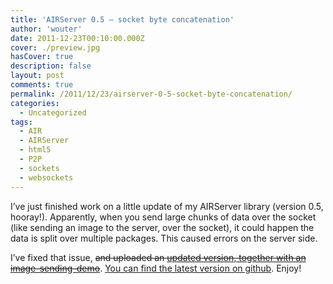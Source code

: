 ```yaml
---
title: 'AIRServer 0.5 – socket byte concatenation'
author: 'wouter'
date: 2011-12-23T00:10:00.000Z
cover: ./preview.jpg
hasCover: true
description: false
layout: post
comments: true
permalink: /2011/12/23/airserver-0-5-socket-byte-concatenation/
categories:
  - Uncategorized
tags:
  - AIR
  - AIRServer
  - html5
  - P2P
  - sockets
  - websockets
---
```

I’ve just finished work on a little update of my AIRServer library (version 0.5, hooray!). Apparently, when you send large chunks of data over the socket (like sending an image to the server, over the socket), it could happen the data is split over multiple packages. This caused errors on the server side.

I’ve fixed that issue, <del datetime="2013-02-10T10:15:53+00:00">and uploaded an [updated version, together with an image-sending-demo][1]</del>. [You can find the latest version on github][2]. Enjoy!

[1]: http://labs.aboutme.be/airserver/airserver-0.5.zip 	"updated version with image sending"
[2]: https://github.com/wouterverweirder/AIR-Server 		"Sources on Github"